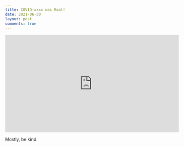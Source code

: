 ```yaml
---
title: COVID-xxxx was Real!
date: 2021-06-30
layout: post
comments: true
---
```



<iframe width="560" height="315" src="https://www.youtube.com/embed/GZlUx_8gZGc" title="YouTube video player" frameborder="0" allow="accelerometer; autoplay; clipboard-write; encrypted-media; gyroscope; picture-in-picture" allowfullscreen></iframe>

Mostly, be kind.